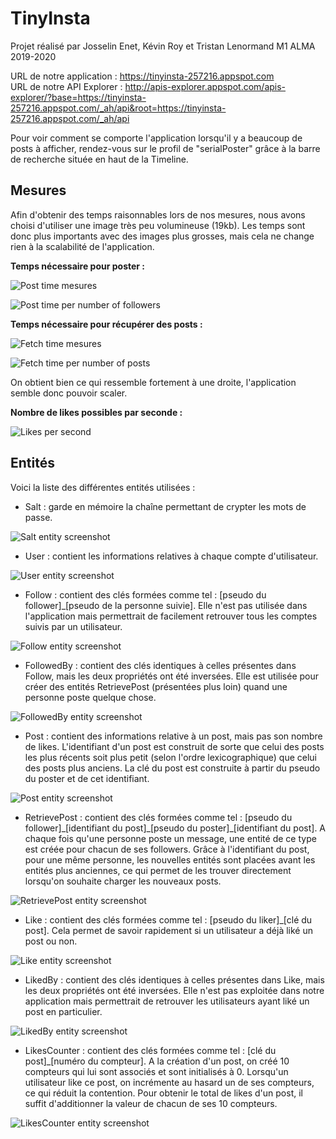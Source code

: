 # TinyInsta

Projet réalisé par Josselin Enet, Kévin Roy et Tristan Lenormand
M1 ALMA 2019-2020

URL de notre application : https://tinyinsta-257216.appspot.com  
URL de notre API Explorer : http://apis-explorer.appspot.com/apis-explorer/?base=https://tinyinsta-257216.appspot.com/_ah/api&root=https://tinyinsta-257216.appspot.com/_ah/api  
  
Pour voir comment se comporte l'application lorsqu'il y a beaucoup de posts à afficher, rendez-vous sur le profil de "serialPoster" grâce à la barre de recherche située en haut de la Timeline.  
  
## Mesures

Afin d'obtenir des temps raisonnables lors de nos mesures, nous avons choisi d'utiliser une image très peu volumineuse (19kb). Les temps sont donc plus importants avec des images plus grosses, mais cela ne change rien à la scalabilité de l'application.  
  
**Temps nécessaire pour poster :**  

![Post time mesures](/images/post_mesures.png)  

![Post time per number of followers](/images/post_chart.png)  

**Temps nécessaire pour récupérer des posts :**  

![Fetch time mesures](/images/timeline_mesures.png)  

![Fetch time per number of posts](/images/timeline_chart.png)  

On obtient bien ce qui ressemble fortement à une droite, l'application semble donc pouvoir scaler.  

**Nombre de likes possibles par seconde :**  

![Likes per second](/images/likes_mesures.png)  

## Entités

Voici la liste des différentes entités utilisées :  
* Salt : garde en mémoire la chaîne permettant de crypter les mots de passe.  

![Salt entity screenshot](/images/salt.png)  

* User : contient les informations relatives à chaque compte d'utilisateur.  

![User entity screenshot](/images/user.png)  

* Follow : contient des clés formées comme tel : \[pseudo du follower\]\_\[pseudo de la personne suivie\]. Elle n'est pas utilisée dans l'application mais permettrait de facilement retrouver tous les comptes suivis par un utilisateur.  

![Follow entity screenshot](/images/follow.png)  

* FollowedBy : contient des clés identiques à celles présentes dans Follow, mais les deux propriétés ont été inversées. Elle est utilisée pour créer des entités RetrievePost (présentées plus loin) quand une personne poste quelque chose.  

![FollowedBy entity screenshot](/images/followedBy.png)  

* Post : contient des informations relative à un post, mais pas son nombre de likes. L'identifiant d'un post est construit de sorte que celui des posts les plus récents soit plus petit (selon l'ordre lexicographique) que celui des posts plus anciens. La clé du post est construite à partir du pseudo du poster et de cet identifiant.  

![Post entity screenshot](/images/post.png)  

* RetrievePost : contient des clés formées comme tel : \[pseudo du follower\]\_\[identifiant du post\]\_\[pseudo du poster\]\_\[identifiant du post\]. A chaque fois qu'une personne poste un message, une entité de ce type est créée pour chacun de ses followers. Grâce à l'identifiant du post, pour une même personne, les nouvelles entités sont placées avant les entités plus anciennes, ce qui permet de les trouver directement lorsqu'on souhaite charger les nouveaux posts.  

![RetrievePost entity screenshot](/images/retrievePost.png)  

* Like : contient des clés formées comme tel : \[pseudo du liker\]\_\[clé du post\]. Cela permet de savoir rapidement si un utilisateur a déjà liké un post ou non.  

![Like entity screenshot](/images/like.png)  

* LikedBy : contient des clés identiques à celles présentes dans Like, mais les deux propriétés ont été inversées. Elle n'est pas exploitée dans notre application mais permettrait de retrouver les utilisateurs ayant liké un post en particulier.  

![LikedBy entity screenshot](/images/likedBy.png)  

* LikesCounter : contient des clés formées comme tel : \[clé du post\]\_\[numéro du compteur\]. A la création d'un post, on créé 10 compteurs qui lui sont associés et sont initialisés à 0. Lorsqu'un utilisateur like ce post, on incrémente au hasard un de ses compteurs, ce qui réduit la contention. Pour obtenir le total de likes d'un post, il suffit d'additionner la valeur de chacun de ses 10 compteurs.  

![LikesCounter entity screenshot](/images/likesCounter.png)
